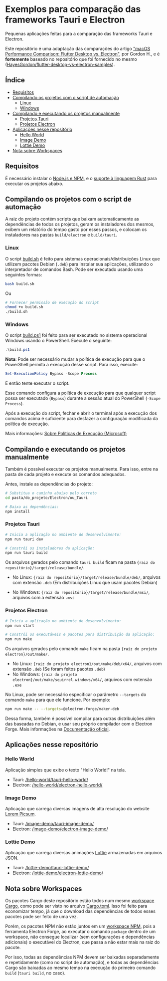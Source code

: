# Exemplos para comparação das frameworks Tauri e Electron

Pequenas aplicações feitas para a comparação das frameworks Tauri e Electron.

Este repositório é uma adaptação das comparações do artigo ["macOS Performance Comparison: Flutter Desktop vs. Electron"](https://getstream.io/blog/flutter-desktop-vs-electron/), por Gordon H., e é **fortemente** baseado no repositório que foi fornecido no mesmo ([HayesGordon/flutter-desktop-vs-electron-samples](https://github.com/HayesGordon/flutter-desktop-vs-electron-samples)).

## Índice

- [Requisitos](#requisitos)
- [Compilando os projetos com o script de automação](#compilando-os-projetos-com-o-script-de-automação)
  - [Linux](#linux)
  - [Windows](#windows)
- [Compilando e executando os projetos manualmente](#compilando-e-executando-os-projetos-manualmente)
  - [Projetos Tauri](#projetos-tauri)
  - [Projetos Electron](#projetos-electron)
- [Aplicações nesse repositório](#aplicações-nesse-repositório)
  - [Hello World](#hello-world)
  - [Image Demo](#image-demo)
  - [Lottie Demo](#lottie-demo)
- [Nota sobre Workspaces](#nota-sobre-workspaces)

## Requisitos

É necessário instalar o [Node.js e NPM](https://nodejs.org/en/download/package-manager/), e o [suporte à linguagem Rust](https://www.rust-lang.org/pt-BR/learn/get-started) para executar os projetos abaixo.

## Compilando os projetos com o script de automação

A raiz do projeto contém scripts que baixam automaticamente as dependências de todos os projetos, geram os instaladores dos mesmos, exibem um relatório do tempo gasto por esses passos, e colocam os instaladores nas pastas `build/electron` e `build/tauri`.

### Linux

O script [build.sh](/build.sh) é feito para sistemas operacionais/distribuições Linux que utilizem pacotes Debian (`.deb`) para instalar sua aplicações, utilizando o interpretador de comandos Bash. Pode ser executado usando uma seguintes formas:

```sh
bash build.sh
```

Ou

```sh
# Fornecer permissão de execução do script
chmod +x build.sh
./build.sh
```

### Windows

O script [build.ps1](/build.ps1) foi feito para ser executado no sistema operacional Windows usando o PowerShell. Execute o seguinte:

```powershell
.\build.ps1
```

**Nota**: Pode ser necessário mudar a política de execução para que o PowerShell permita a execução desse script. Para isso, execute:

```powershell
Set-ExecutionPolicy Bypass -Scope Process
```

E então tente executar o script.

Esse comando configura a política de execução para que qualquer script possa ser executado (`Bypass`) durante a sessão atual do PowerShell (`-Scope Process`).

Após a execução do script, fechar e abrir o terminal após a execução dos comandos acima é suficiente para desfazer a configuração modificada da política de execução.

Mais informações: [Sobre Políticas de Execução (Microsoft)](https://learn.microsoft.com/pt-br/powershell/module/microsoft.powershell.core/about/about_execution_policies?view=powershell-5.1)

## Compilando e executando os projetos manualmente

Também é possível executar os projetos manualmente. Para isso, entre na pasta de cada projeto e execute os comandos adequados.

Antes, instale as dependências do projeto:

```sh
# Substitua o caminho abaixo pelo correto
cd pasta/do_projeto/Electron/ou_Tauri

# Baixa as dependências:
npm install
```

### Projetos Tauri

```sh
# Inicia a aplicação no ambiente de desenvolvimento:
npm run tauri dev

# Constrói os instaladores da aplicação:
npm run tauri build
```

Os arquivos gerados pelo comando `tauri build` ficam na pasta `{raiz do repositório}/target/release/bundle/`.

- No Linux: `{raiz do repositório}/target/release/bundle/deb/`, arquivos com extensão `.deb` (Em distribuições Linux que usam pacotes Debian)

- No Windows: `{raiz do repositório}/target/release/bundle/msi/`, arquivos com a extensão `.msi`

### Projetos Electron

```sh
# Inicia a aplicação no ambiente de desenvolvimento:
npm run start

# Constrói os executáveis e pacotes para distribuição da aplicação:
npm run make
```

Os arquivos gerados pelo comando `make` ficam na pasta `{raiz do projeto electron}/out/make/`.

- No Linux: `{raiz do projeto electron}/out/make/deb/x64/`, arquivos com extensão `.deb` (Se foram feitos pacotes `.deb`)
- No Windows: `{raiz do projeto electron}/out/make/squirrel.windows/x64/`, arquivos com extensão `.exe`

No Linux, pode ser necessário especificar o parâmetro `--targets` do comando `make` para que ele funcione. Por exemplo:

```sh
npm run make -- --targets=@electron-forge/maker-deb
```

Dessa forma, também é possível compilar para outras distribuições além das baseadas no Debian, e usar seu próprio compilador com o Electron Forge. Mais informações na [Documentação oficial](https://www.electronforge.io/cli#make).

## Aplicações nesse repositório

### Hello World

Aplicação simples que exibe o texto "Hello World!" na tela.

- Tauri: [/hello-world/tauri-hello-world/](/hello-world/tauri-hello-world/)
- Electron: [/hello-world/electron-hello-world/](/hello-world/electron-hello-world/)

### Image Demo

Aplicação que carrega diversas imagens de alta resolução do website [Lorem Picsum](https://picsum.photos/).

- Tauri: [/image-demo/tauri-image-demo/](/image-demo/tauri-image-demo/)
- Electron: [/image-demo/electron-image-demo/](/image-demo/electron-image-demo/)

### Lottie Demo

Aplicação que carrega diversas animações [Lottie](http://airbnb.io/lottie) armazenadas em arquivos JSON.

- Tauri: [/lottie-demo/tauri-lottie-demo/](/lottie-demo/tauri-lottie-demo/)
- Electron: [/lottie-demo/electron-lottie-demo/](/lottie-demo/electron-lottie-demo/)

## Nota sobre Workspaces

Os pacotes Cargo deste repositório estão todos num mesmo [workspace Cargo](https://doc.rust-lang.org/book/ch14-03-cargo-workspaces.html),
como pode ser visto no arquivo [Cargo.toml](/Cargo.toml).
Isso foi feito para economizar tempo, já que o download das dependências de todos esses pacotes pode ser feito de uma vez.

Porém, os pacotes NPM não estão juntos em um [workspace NPM](https://docs.npmjs.com/cli/v7/using-npm/workspaces),
pois a ferramenta Electron Forge, ao executar o comando `package` dentro de um workspace, não consegue localizar
(sem configurações e dependências adicionais) o executável do Electron, que passa a não estar mais na raiz do pacote.

Por isso, todas as dependências NPM devem ser baixadas separadamente e repetidamente (como no script de automação),
e todas as dependências Cargo são baixadas ao mesmo tempo na execução do primeiro comando `build`
(`tauri build`, no caso).
